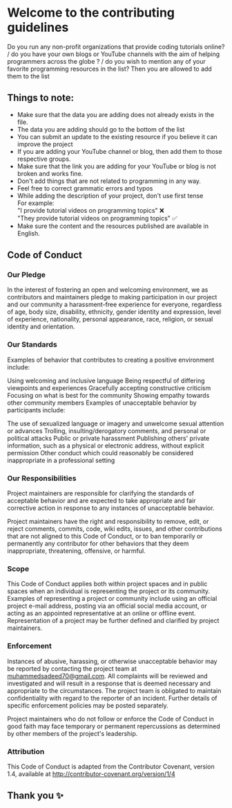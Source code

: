 # Welcome to the contributing guidelines 

Do you run any non-profit organizations that provide coding tutorials online? / do you have your own blogs or YouTube channels with the aim of helping programmers across the globe ? / do you wish to mention any of your favorite programming resources in the list? Then you are allowed to add them to the list
## Things to note:
- Make sure that the data you are adding does not already exists in the file.
- The data you are adding should go to the bottom of the list
- You can submit an update to the existing resource if you believe it can improve the project 
- If you are adding your YouTube channel or blog, then add them to those respective groups.
- Make sure that the link you are adding for your YouTube or blog is not broken and works fine.
- Don't add things that are not related to programming in any way.
- Feel free to correct grammatic errors and typos
- While adding the description of your project, don't use first tense <br /> For example: <br /> "I provide tutorial videos on programming topics" ❌ <br /> "They provide tutorial videos on programming topics" ✅
- Make sure the content and the resources published are available in English.

## Code of Conduct
### Our Pledge
In the interest of fostering an open and welcoming environment, we as contributors and maintainers pledge to making participation in our project and our community a harassment-free experience for everyone, regardless of age, body size, disability, ethnicity, gender identity and expression, level of experience, nationality, personal appearance, race, religion, or sexual identity and orientation.

### Our Standards
Examples of behavior that contributes to creating a positive environment include:

Using welcoming and inclusive language
Being respectful of differing viewpoints and experiences
Gracefully accepting constructive criticism
Focusing on what is best for the community
Showing empathy towards other community members
Examples of unacceptable behavior by participants include:

The use of sexualized language or imagery and unwelcome sexual attention or advances
Trolling, insulting/derogatory comments, and personal or political attacks
Public or private harassment
Publishing others' private information, such as a physical or electronic address, without explicit permission
Other conduct which could reasonably be considered inappropriate in a professional setting
### Our Responsibilities
Project maintainers are responsible for clarifying the standards of acceptable behavior and are expected to take appropriate and fair corrective action in response to any instances of unacceptable behavior.

Project maintainers have the right and responsibility to remove, edit, or reject comments, commits, code, wiki edits, issues, and other contributions that are not aligned to this Code of Conduct, or to ban temporarily or permanently any contributor for other behaviors that they deem inappropriate, threatening, offensive, or harmful.

### Scope
This Code of Conduct applies both within project spaces and in public spaces when an individual is representing the project or its community. Examples of representing a project or community include using an official project e-mail address, posting via an official social media account, or acting as an appointed representative at an online or offline event. Representation of a project may be further defined and clarified by project maintainers.

### Enforcement
Instances of abusive, harassing, or otherwise unacceptable behavior may be reported by contacting the project team at muhammedsadeed70@gmail.com. All complaints will be reviewed and investigated and will result in a response that is deemed necessary and appropriate to the circumstances. The project team is obligated to maintain confidentiality with regard to the reporter of an incident. Further details of specific enforcement policies may be posted separately.

Project maintainers who do not follow or enforce the Code of Conduct in good faith may face temporary or permanent repercussions as determined by other members of the project's leadership.

### Attribution
This Code of Conduct is adapted from the Contributor Covenant, version 1.4, available at http://contributor-covenant.org/version/1/4

## Thank you ✨
